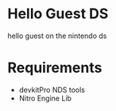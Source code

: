 # Hello Guest DS
hello guest on the nintendo ds

# Requirements
- devkitPro NDS tools
- Nitro Engine Lib